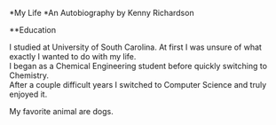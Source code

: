 *My Life
*An Autobiography by Kenny Richardson

**Education

I studied at University of South Carolina. At first I was unsure of what exactly I wanted to do with my life.  
I began as a Chemical Engineering student before quickly switching to Chemistry.  
After a couple difficult years I switched to Computer Science and truly enjoyed it.

My favorite animal are dogs.
